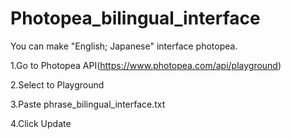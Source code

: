 # Photopea_bilingual_interface

You can make "English; Japanese" interface photopea.

1.Go to Photopea API(https://www.photopea.com/api/playground)

2.Select to Playground

3.Paste phrase_bilingual_interface.txt

4.Click Update